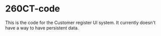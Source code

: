 # 260CT-code
This is the code for the Customer register UI system. It currently doesn't have a way to have persistent data.

